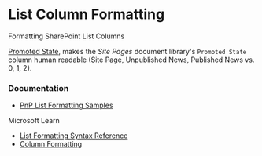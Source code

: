 
# List Column Formatting


Formatting SharePoint List Columns

[Promoted State](./Promoted_State.json), makes the *Site Pages* document library's `Promoted State` column human readable (Site Page, Unpublished News, Published News vs. 0, 1, 2).


### Documentation

* [PnP List Formatting Samples](https://pnp.github.io/List-Formatting/)  

Microsoft Learn
* [List Formatting Syntax Reference](https://learn.microsoft.com/en-us/sharepoint/dev/declarative-customization/formatting-syntax-reference)  
* [Column Formatting](https://learn.microsoft.com/en-us/sharepoint/dev/declarative-customization/column-formatting)  

